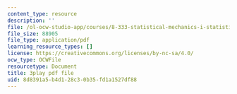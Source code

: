 ```yaml
---
content_type: resource
description: ''
file: /ol-ocw-studio-app/courses/8-333-statistical-mechanics-i-statistical-mechanics-of-particles-fall-2013/8d8391a5b4d128c30b35fd1a1527df88_34lmLIYpkYQ.pdf
file_size: 88905
file_type: application/pdf
learning_resource_types: []
license: https://creativecommons.org/licenses/by-nc-sa/4.0/
ocw_type: OCWFile
resourcetype: Document
title: 3play pdf file
uid: 8d8391a5-b4d1-28c3-0b35-fd1a1527df88
---
```

